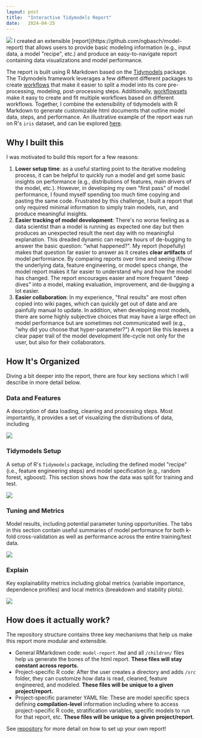 ```yaml
---
layout: post
title:  "Interactive Tidymodels Report"
date:   2024-04-25
---
```

<img src="{{ site.baseurl }}/images/pic03.jpg">
I created an extensible [report](https://github.com/ngbasch/model-report) that allows users to provide basic modeling information (e.g., input data, a model "recipe", etc.) and produce an easy-to-navigate report containing data visualizations and model performance.

The report is built using R Markdown based on the [Tidymodels](https://www.tidymodels.org/) package. The Tidymodels framework leverages a few different different packages to create [workflows](https://workflows.tidymodels.org/) that make it easier to split a model into its core pre-processing, modeling, post-processing steps. Additionally, [workflowsets](https://workflowsets.tidymodels.org/) make it easy to create and fit multiple workflows based on different workflows. Together, I combine the extensibility of tidymodels with R Markdown to generate customizable html documents that outline model data, steps, and performance. An illustrative example of the report was run on R's `iris` dataset, and can be explored <a href="{{ site.baseurl }}/240204_local.html">here</a>.

## Why I built this
I was motivated to build this report for a few reasons:
1. **Lower setup time**: as a useful starting point to the iterative modeling process, it can be helpful to quickly run a model and get some basic insights on performance (e.g., distributions of features, main drivers of the model, etc.). However, in developing my own "first pass" of model performance, I found myself spending too much time copying and pasting the same code. Frustrated by this challenge, I built a report that only required minimal information to simply train models, run, and produce meaningful insights.
2. **Easier tracking of model development**: There's no worse feeling as a data scientist than a model is running as expected one day but then produces an unexpected result the next day with no meaningful explanation. This dreaded dynamic can require hours of de-bugging to answer the basic question: "what happened?". My report (hopefully) makes that question far easier to answer as it creates **clear artifacts** of model performance. By comparing reports over time and seeing if/how the underlying data, feature engineering, or model specs change, the model report makes it far easier to understand why and how the model has changed. The report encourages easier and more frequent "deep dives" into a model, making evaluation, improvement, and de-bugging a lot easier.
3. **Easier collaboration**:  In my experience, "final results" are most often copied into wiki pages, which can quickly get out of date and are painfully manual to update. In addition, when developing most models, there are some highly subjective choices that may have a large effect on model performance but are sometimes not communicated well (e.g., "why did you choose that hyper-parameter?") A report like this leaves a clear paper trail of the model development life-cycle not only for the user, but also for their collaborators. 

## How It's Organized
Diving a bit deeper into the report, there are four key sections which I will describe in more detail below.

### Data and Features
A description of data loading, cleaning and processing steps. Most importantly, it provides a set of visualizing the distributions of data, including

<img src="{{ site.baseurl }}/images/tidy_eda.jpg">

### Tidymodels Setup
A setup of R's `Tidymodels` package, including the defined model "recipe" (i.e., feature engineering steps) and model specification (e.g., random forest, xgboost). This section shows how the data was split for training and test.

<img src="{{ site.baseurl }}/images/tidy_setup.jpg">

### Tuning and Metrics
Model results, including potential parameter tuning opportunities. The tabs in this section contain useful summaries of model performance for both k-fold cross-validation as well as performance across the entire training/test data.

<img src="{{ site.baseurl }}/images/tidy_metrics.jpg">

### Explain
Key explainability metrics including global metrics (variable importance, dependence profiles) and local metrics (breakdown and stability plots).

<img src="{{ site.baseurl }}/images/tidy_explain.jpg">

## How does it actually work?

 The repository structure contains three key mechanisms that help us make this report more modular and extensible.

- General RMarkdown code: `model-report.Rmd` and all `/children/` files help us generate the bones of the html report. **These files will stay constant across reports.**
- Project-specific R code: After the user creates a directory and adds `/src` folder, they can customize how data is read, cleaned, feature engineered, and modeled. **These files will be unique to a given project/report.**
- Project-specific parameter YAML file: These are model specific specs defining **compilation-level** information including where to access project-specific R code, stratification variables, specific models to run for that report, etc. **These files will be unique to a given project/report.**

See [repository](https://github.com/ngbasch/model-report?tab=readme-ov-file#how-to-set-up-your-own-report) for more detail on how to set up your own report!


